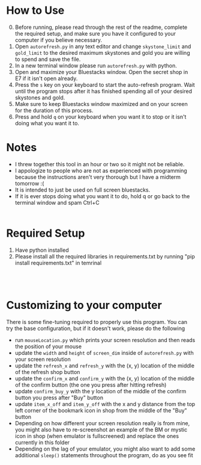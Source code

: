 <h1>How to Use </h1>

0. Before running, please read through the rest of the readme, complete the required setup, and make sure you have it configured to your computer if you believe necessary. 
1. Open `autorefresh.py` in any text editor and change `skystone_limit` and `gold_limit` to the desired maximum skystones and gold you are willing to spend and save the file.
2. In a new terminal window please run `autorefresh.py` with python.
3. Open and maximize your Bluestacks window. Open the secret shop in E7 if it isn't open already. 
4. Press the `s` key on your keyboard to start the auto-refresh program. Wait until the program stops after it has finished spending all of your desired skystones and gold.
5. Make sure to keep Bluestacks window maximized and on your screen for the duration of this process.
6. Press and hold `q` on your keyboard when you want it to stop or it isn't doing what you want it to.
<h1>Notes </h1>

 - I threw together this tool in an hour or two so it might not be reliable.
 - I appologize to people who are not as experienced with programming because the instructions aren't very thorough but I have a midterm tomorrow :(
 - It is intended to just be used on full screen bluestacks.
 - If it is ever stops doing what you want it to do, hold q or go back to the terminal window and spam Ctrl+C
<br></br>

<h1>Required Setup</h1>

1. Have python installed
2. Please install all the required libraries in requirements.txt by running "pip install requirements.txt" in temrinal

<br></br>
<h1>Customizing to your computer</h1>
There is some fine-tuning required to properly use this program. 
You can try the base configuration, but if it doesn't work, please do the following

 - run `mouseLocation.py` which prints your screen resolution and then reads the position of your mouse
 - update the `width` and `height` of `screen_dim` inside of `autorefresh.py` with your screen resolution
 - update the `refresh_x` and `refresh_y` with the (x, y) location of the middle of the refresh shop button
 - update the `confirm_x` and `confirm_y` with the (x, y) location of the middle of the confirm button (the one you press after hitting refresh)
 - update `confirm_buy_y` with the y location of the middle of the confirm button you press after "Buy" button
 - update `item_x_off` and `item_y_off` with the x and y distance from the top left corner of the bookmark icon in shop from the middle of the "Buy" button
 - Depending on how different your screen resolution really is from mine, you might also have to re-screenshot an example of the BM or mystic icon in shop (when emulator is fullscreened) and replace the ones currently in this folder
 - Depending on the lag of your emulator, you might also want to add some additional `sleep()` statements throughout the program, do as you see fit